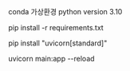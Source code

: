 conda 가상환경 python version 3.10 

pip install -r requirements.txt 

pip install "uvicorn[standard]" 

uvicorn main:app --reload
